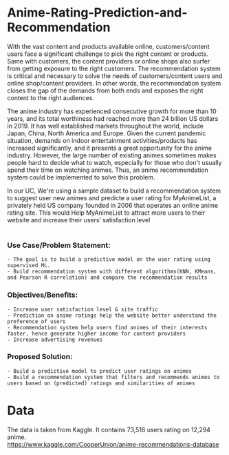 # Anime-Rating-Prediction-and-Recommendation
With the vast content and products available online, customers/content users face a significant challenge to pick the right content or products. Same with customers, the content providers or online shops also surfer from getting exposure to the right customers. The recommendation system is critical and necessary to solve the needs of customers/content users and online shop/content providers. In other words, the recommendation system closes the gap of the demands from both ends and exposes the right content to the right audiences. 

The anime industry has experienced consecutive growth for more than 10 years, and its total worthiness had reached more than 24 billion US dollars in 2019. It has well established markets throughout the world, include Japan, China, North America and Europe. Given the current pandemic situation, demands on indoor entertainment activities/products has increased significantly, and it presents a great opportunity for the anime industry. However, the large number of existing animes sometimes makes people hard to decide what to watch, especially for those who don't usually spend their time on watching animes. Thus, an anime recommendation system could be implemented to solve this problem. 

In our UC, We're using a sample dataset to build a recommendation system to suggest user new animes and predicte a user rating for MyAnimeList, a privately held US company founded in 2006 that operates an online anime rating site. This would Help MyAnimeList to attract more users to their website and increase their users’ satisfaction level
<br> <br>
### Use Case/Problem Statement: 
    - The goal is to build a predictive model on the user rating using supervised ML.
    - Build recommendation system with different algorithms(KNN, KMeans, and Pearson R correlation) and compare the recommendation results
### Objectives/Benefits: 
    - Increase user satisfaction level & site traffic 
    - Prediction on anime ratings help the website better understand the preference of users 
    - Recommendation system help users find animes of their interests faster, hence generate higher income for content providers
    - Increase advertising revenues 
### Proposed Solution: 
    - Build a predictive model to predict user ratings on animes 
    - Build a recommendation system that filters and recommends animes to users based on (predicted) ratings and similarities of animes 


# Data
The data is taken from Kaggle. It contains 73,516 users rating on 12,294 anime. <br>
https://www.kaggle.com/CooperUnion/anime-recommendations-database 
